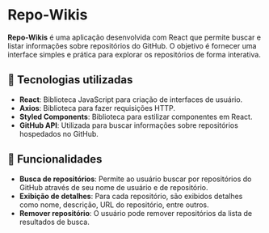 # Repo-Wikis

**Repo-Wikis** é uma aplicação desenvolvida com React que permite buscar e listar informações sobre repositórios do GitHub. O objetivo é fornecer uma interface simples e prática para explorar os repositórios de forma interativa.

## 🚀 Tecnologias utilizadas

- **React**: Biblioteca JavaScript para criação de interfaces de usuário.
- **Axios**: Biblioteca para fazer requisições HTTP.
- **Styled Components**: Biblioteca para estilizar componentes em React.
- **GitHub API**: Utilizada para buscar informações sobre repositórios hospedados no GitHub.

## 🔧 Funcionalidades

- **Busca de repositórios**: Permite ao usuário buscar por repositórios do GitHub através de seu nome de usuário e de repositório.
- **Exibição de detalhes**: Para cada repositório, são exibidos detalhes como nome, descrição, URL do repositório, entre outros.
- **Remover repositório**: O usuário pode remover repositórios da lista de resultados de busca.
